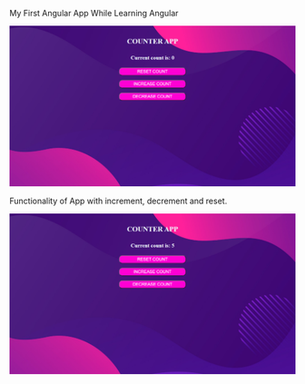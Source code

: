 My First Angular App While Learning Angular


<img src="src/assets/counter.png" alt="counter_app_image">


 Functionality of App with increment, decrement and reset.
 
 <img src="src/assets/counter_implementation.png" alt="counter_app_image2">
